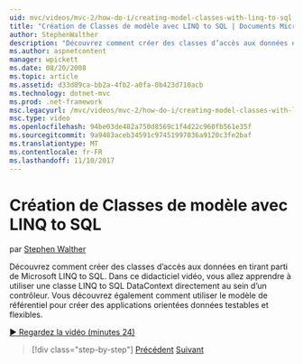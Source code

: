 ```yaml
---
uid: mvc/videos/mvc-2/how-do-i/creating-model-classes-with-linq-to-sql
title: "Création de Classes de modèle avec LINQ to SQL | Documents Microsoft"
author: StephenWalther
description: "Découvrez comment créer des classes d’accès aux données en tirant parti de Microsoft LINQ to SQL. Dans ce didacticiel vidéo, vous allez apprendre à utiliser un DataContext LINQ to SQL..."
ms.author: aspnetcontent
manager: wpickett
ms.date: 08/20/2008
ms.topic: article
ms.assetid: d33d89ca-bb2a-4fb2-a0fa-0b423d710acb
ms.technology: dotnet-mvc
ms.prod: .net-framework
msc.legacyurl: /mvc/videos/mvc-2/how-do-i/creating-model-classes-with-linq-to-sql
msc.type: video
ms.openlocfilehash: 94be03de482a750d8569c1f4d22c960fb561e35f
ms.sourcegitcommit: 9a9483aceb34591c97451997036a9120c3fe2baf
ms.translationtype: MT
ms.contentlocale: fr-FR
ms.lasthandoff: 11/10/2017
---
```

<a name="creating-model-classes-with-linq-to-sql"></a>Création de Classes de modèle avec LINQ to SQL
====================
par [Stephen Walther](https://github.com/StephenWalther)

Découvrez comment créer des classes d’accès aux données en tirant parti de Microsoft LINQ to SQL. Dans ce didacticiel vidéo, vous allez apprendre à utiliser une classe LINQ to SQL DataContext directement au sein d’un contrôleur. Vous découvrez également comment utiliser le modèle de référentiel pour créer des applications orientées données testables et flexibles.

[&#9654; Regardez la vidéo (minutes 24)](https://channel9.msdn.com/Blogs/ASP-NET-Site-Videos/creating-model-classes-with-linq-to-sql)

>[!div class="step-by-step"]
[Précédent](creating-custom-html-helpers.md)
[Suivant](displaying-a-table-of-database-data.md)

